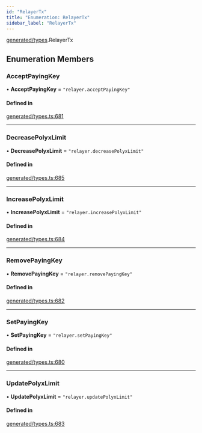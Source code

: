 ```yaml
---
id: "RelayerTx"
title: "Enumeration: RelayerTx"
sidebar_label: "RelayerTx"
---
```


[generated/types](../../../../modules/Generated/Types/Types.md).RelayerTx

## Enumeration Members

### AcceptPayingKey

• **AcceptPayingKey** = ``"relayer.acceptPayingKey"``

#### Defined in

[generated/types.ts:681](https://github.com/PolymeshAssociation/polymesh-sdk/blob/15be87e8/src/generated/types.ts#L681)

___

### DecreasePolyxLimit

• **DecreasePolyxLimit** = ``"relayer.decreasePolyxLimit"``

#### Defined in

[generated/types.ts:685](https://github.com/PolymeshAssociation/polymesh-sdk/blob/15be87e8/src/generated/types.ts#L685)

___

### IncreasePolyxLimit

• **IncreasePolyxLimit** = ``"relayer.increasePolyxLimit"``

#### Defined in

[generated/types.ts:684](https://github.com/PolymeshAssociation/polymesh-sdk/blob/15be87e8/src/generated/types.ts#L684)

___

### RemovePayingKey

• **RemovePayingKey** = ``"relayer.removePayingKey"``

#### Defined in

[generated/types.ts:682](https://github.com/PolymeshAssociation/polymesh-sdk/blob/15be87e8/src/generated/types.ts#L682)

___

### SetPayingKey

• **SetPayingKey** = ``"relayer.setPayingKey"``

#### Defined in

[generated/types.ts:680](https://github.com/PolymeshAssociation/polymesh-sdk/blob/15be87e8/src/generated/types.ts#L680)

___

### UpdatePolyxLimit

• **UpdatePolyxLimit** = ``"relayer.updatePolyxLimit"``

#### Defined in

[generated/types.ts:683](https://github.com/PolymeshAssociation/polymesh-sdk/blob/15be87e8/src/generated/types.ts#L683)

